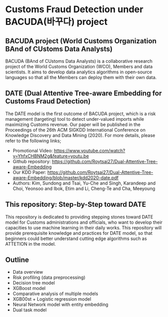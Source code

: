 # Customs Fraud Detection under BACUDA(바꾸다) project

## BACUDA project (World Customs Organization BAnd of CUstoms Data Analysts)
BACUDA (BAnd of CUstoms Data Analysts) is a collaborative research project of the World Customs Organization (WCO), Members and data scientists. It aims to develop data analytics algorithms in open-source languages so that all the Members can deploy them with their own data.

## DATE (Dual Attentive Tree-aware Embedding for Customs Fraud Detection)
The DATE model is the first outcome of BACUDA project, which is a risk management (targeting) tool to detect under-valued imports while maximizing Customs revenue. Our paper will be published in the Proceedings of the 26th ACM SIGKDD International Conference on Knowledge Discovery and Data Mining (2020). 
For more details, please refer to the following links;
- Promotional Video: https://www.youtube.com/watch?v=YhfxCHBNM2g&feature=youtu.be
- Github repository: https://github.com/Roytsai27/Dual-Attentive-Tree-aware-Embedding
- Our KDD Paper: https://github.com/Roytsai27/Dual-Attentive-Tree-aware-Embedding/blob/master/kdd2020-date.pdf
- Authors: Kim, Sundong and Tsai, Yu-Che and Singh, Karandeep and Choi, Yeonsoo and Ibok, Etim and Li, Cheng-Te and Cha, Meeyoung

## This repository: Step-by-Step toward DATE
This repository is dedicated to providing stepping stones toward DATE model for Customs administrations and officials, who want to develop their capacities to use machine learning in their daily works. 
This repository will provide prerequisite knowledge and practices for DATE model, so that beginners could better understand cutting edge algorithms such as ATTETION in the model. 

## Outline
- Data overview
- Risk profiling (data preprocessing)
- Decision tree model
- XGBoost model
- Comparative analysis of multiple models
- XGB00st + Logistic regression model
- Neural Network model with entity embedding
- Dual task model
